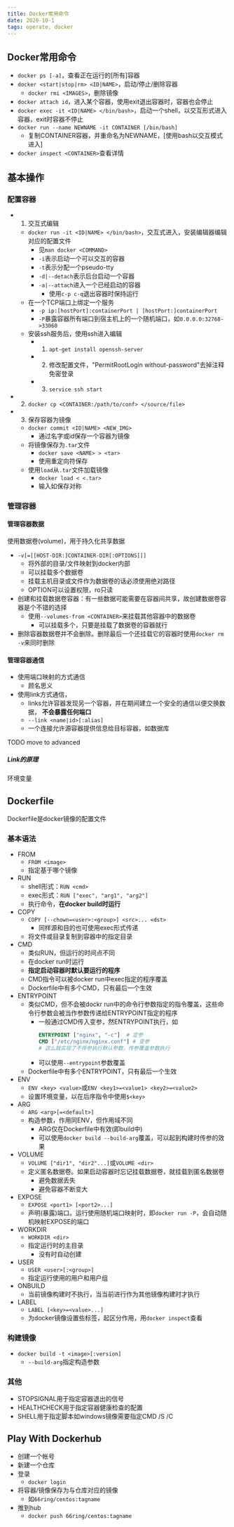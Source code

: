 ```yaml
---
title: Docker常用命令
date: 2020-10-1
tags: operate, docker
---
```


## Docker常用命令

- `docker ps [-a]`，查看正在运行的[所有]容器
- `docker <start|stop|rm> <ID|NAME>`，启动/停止/删除容器
    * `docker rmi <IMAGES>`，删除镜像
- `docker attach id`，进入某个容器，使用exit退出容器时，容器也会停止
- `docker exec -it <ID|NAME> </bin/bash>`，启动一个shell，以交互形式进入容器，exit时容器不停止
- `docker run --name NEWNAME -it CONTAINER [/bin/bash]`
    * 复制CONTAINER容器，并重命名为NEWNAME，[使用bash以交互模式进入]
- `docker inspect <CONTAINER>`查看详情

## 基本操作

### 配置容器

- 1. 交互式编辑
    * `docker run -it <ID|NAME> </bin/bash>`，交互式进入，安装编辑器编辑对应的配置文件
        + 见`man docker <COMMAND>`
        + `-i`表示启动一个可以交互的容器
        + `-t`表示分配一个pseudo-tty
        + `-d|--detach`表示后台启动一个容器
        + `-a|--attach`进入一个已经启动的容器
            + 使用`c-p c-q`退出容器时保持运行
    * 在一个TCP端口上绑定一个服务
        + `-p ip:[hostPort]:containerPort | [hostPort:]containerPort`
        + `-P`暴露容器所有端口到宿主机上的一个随机端口，如`0.0.0.0:32768->33060`
    * 安装ssh服务后，使用ssh进入编辑
        + 1. `apt-get install openssh-server`
        + 2. 修改配置文件，"PermitRootLogin without-password"去掉注释免密登录
        + 3. `service ssh start`
- 2. `docker cp <CONTAINER:/path/to/conf> </source/file>`
- 3. 保存容器为镜像
    * `docker commit <ID|NAME> <NEW_IMG>`
        + 通过名字或id保存一个容器为镜像
    * 将镜像保存为`.tar`文件
        + `docker save <NAME> > <tar>`
        + 使用重定向符保存
    * 使用`load`从`.tar`文件加载镜像
        + `docker load < <.tar>`
        + 输入如保存对称


### 管理容器
#### 管理容器数据

使用数据卷(volume)，用于持久化共享数据

- `-v[=[[HOST-DIR:]CONTAINER-DIR[:OPTIONS]]]`
    * 将外部的目录/文件映射到docker内部
    * 可以挂载多个数据卷
    * 挂载主机目录或文件作为数据卷的话必须使用绝对路径
    * OPTION可以设置权限，ro只读
- 创建和挂载数据卷容器：有一些数据可能需要在容器间共享，故创建数据卷容器是个不错的选择
    * 使用`--volumes-from <CONTAINER>`来挂载其他容器中的数据卷
        + 可以挂载多个，只要是挂载了数据卷的容器就行
- 删除容器数据卷并不会删除。删除最后一个还挂载它的容器时使用`docker rm -v`来同时删除


#### 管理容器通信

- 使用端口映射的方式通信
    * 顾名思义
- 使用link方式通信，
    * links允许容器发现另一个容器，并在期间建立一个安全的通信以便交换数据， **不会暴露任何端口** 
    * `--link <name|id>[:alias]`
    * 一个连接允许源容器提供信息给目标容器，如数据库

TODO move to advanced
##### Link的原理

环境变量


## Dockerfile

Dockerfile是docker镜像的配置文件

### 基本语法

- FROM
    * `FROM <image>`
    * 指定基于哪个镜像
- RUN
    * shell形式：`RUN <cmd>`
    * exec形式：`RUN ["exec", "arg1", "arg2"]`
    * 执行命令，**在docker build时运行**
- COPY
    * `COPY [--chown=<user>:<group>] <src>... <dst>`
        + 同样源和目的也可使用exec形式传递
    * 将文件或目录复制到容器中的指定目录
- CMD
    * 类似RUN，但运行的时间点不同
    * 在docker run时运行
    *  **指定启动容器时默认要运行的程序**
    * CMD指令可以被docker run中exec指定的程序覆盖
    * Dockerfile中有多个CMD，只有最后一个生效
- ENTRYPOINT
    * 类似CMD，但不会被dockr run中的命令行参数指定的指令覆盖，这些命令行参数会被当作参数传递给ENTRYPOINT指定的程序
        + 一般通过CMD传入变参，然ENTRYPOINT执行，如
            ```dockerfile
            ENTRYPOINT ["nginx", "-c"]  # 定参
            CMD ["/etc/nginx/nginx.conf"] # 变参  
            # 这么就实现了不传参执行默认参数，传参覆盖参数执行
            ```
        + 可以使用`--entrypoint`参数覆盖
    * Dockerfile中有多个ENTRYPOINT，只有最后一个生效
- ENV
    * `ENV <key> <value>`或`ENV <key1>=<value1> <key2>=<value2>`
    * 设置环境变量，以在后序指令中使用`$<key>`
- ARG
    * `ARG <arg>[=<default>]`
    * 构造参数，作用同ENV，但作用域不同
        + ARG仅在Dockerfile中有效(即build中)
        + 可以使用`docker build --build-arg`覆盖，可以起到构建时传参的效果
- VOLUME
    * `VOLUME ["dir1", "dir2"...]`或`VOLUME <dir>`
    * 定义匿名数据卷。如果启动容器时忘记挂载数据卷，就挂载到匿名数据卷
        + 避免数据丢失
        + 避免容器不断变大
- EXPOSE
    * `EXPOSE <port1> [<port2>...]`
    * 声明(暴露)端口。运行使用随机端口映射时，即`docker run -P`，会自动随机映射EXPOSE的端口
- WORKDIR
    * `WORKDIR <dir>`
    * 指定运行时的主目录
        + 没有时自动创建
- USER
    * `USER <user>[:<group>]`
    * 指定运行使用的用户和用户组
- ONBUILD
    * 当前镜像构建时不执行，当当前进行作为其他镜像构建时才执行
- LABEL
    * `LABEL [<key>=<value>...]`
    * 为docker镜像设置些标签，起区分作用，用`docker inspect`查看


###  构建镜像

- `docker build -t <image>[:version]`
    * `--build-arg`指定构造参数


### 其他

- STOPSIGNAL用于指定容器退出的信号
- HEALTHCHECK用于指定容器健康检查的配置
- SHELL用于指定脚本如windows镜像需要指定CMD /S /C


## Play With Dockerhub

- 创建一个帐号
- 新建一个仓库
- 登录
    * `docker login`
- 将容器/镜像保存为与仓库对应的镜像
    * 如`66ring/centos:tagname`
- 推到hub
    * `docker push 66ring/centos:tagname`


